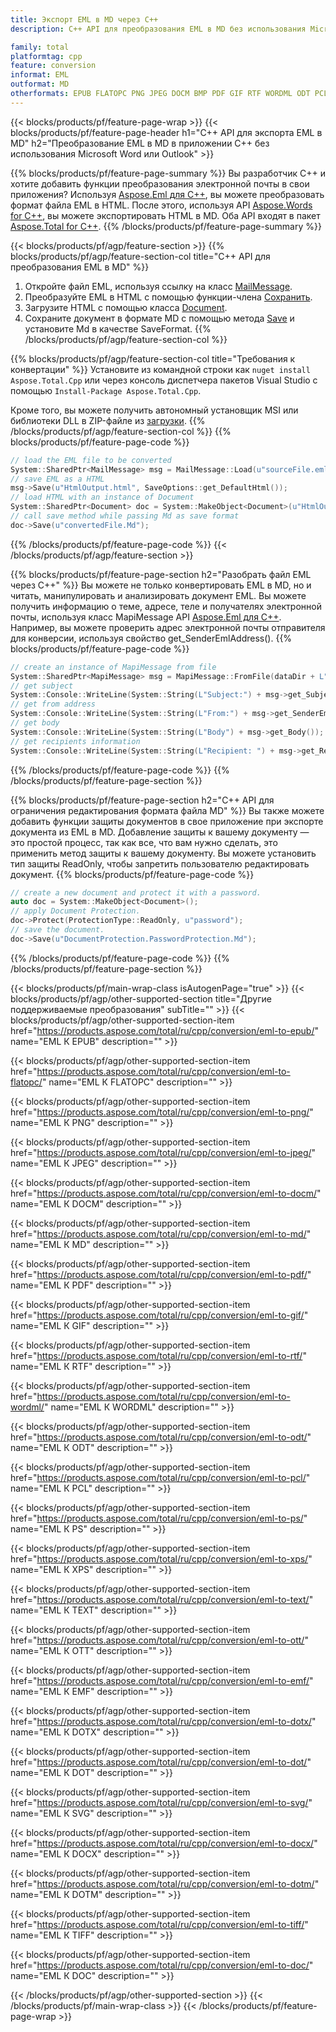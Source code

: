 ```yaml
---
title: Экспорт EML в MD через C++
description: C++ API для преобразования EML в MD без использования Microsoft Word или Outlook

family: total
platformtag: cpp
feature: conversion
informat: EML
outformat: MD
otherformats: EPUB FLATOPC PNG JPEG DOCM BMP PDF GIF RTF WORDML ODT PCL PS XPS TEXT OTT EMF DOTX DOT SVG DOCX DOTM TIFF DOC
---
```

{{< blocks/products/pf/feature-page-wrap >}}
{{< blocks/products/pf/feature-page-header h1="C++ API для экспорта EML в MD" h2="Преобразование EML в MD в приложении C++ без использования Microsoft Word или Outlook" >}}

{{% blocks/products/pf/feature-page-summary %}}
Вы разработчик C++ и хотите добавить функции преобразования электронной почты в свои приложения? Используя [Aspose.Eml для C++](https://products.aspose.com/eml/cpp/), вы можете преобразовать формат файла EML в HTML. После этого, используя API [Aspose.Words for C++](https://products.aspose.com/words/cpp/), вы можете экспортировать HTML в MD. Оба API входят в пакет [Aspose.Total for C++](https://products.aspose.com/total/cpp/). 
{{% /blocks/products/pf/feature-page-summary  %}}

{{< blocks/products/pf/agp/feature-section >}}
{{% blocks/products/pf/agp/feature-section-col title="C++ API для преобразования EML в MD" %}}
1. Откройте файл EML, используя ссылку на класс [MailMessage](https://reference.aspose.com/eml/cpp/class/aspose.eml.mail_message).
2. Преобразуйте EML в HTML с помощью функции-члена [Сохранить](https://reference.aspose.com/eml/cpp/class/aspose.eml.mail_message#a7e7c6b50c8db5a8bcc6934db02b4a786).
3. Загрузите HTML с помощью класса [Document](https://reference.aspose.com/words/cpp/class/aspose.words.document).
4. Сохраните документ в формате MD с помощью метода [Save](https://reference.aspose.com/words/cpp/class/aspose.words.document#save_string_saveformat) и установите Md в качестве SaveFormat.
{{% /blocks/products/pf/agp/feature-section-col %}}

{{% blocks/products/pf/agp/feature-section-col title="Требования к конвертации" %}}
Установите из командной строки как ```nuget install Aspose.Total.Cpp``` или через консоль диспетчера пакетов Visual Studio с помощью ```Install-Package Aspose.Total.Cpp```.

Кроме того, вы можете получить автономный установщик MSI или библиотеки DLL в ZIP-файле из [загрузки](https://releases.aspose.comtotal/cpp).
{{% /blocks/products/pf/agp/feature-section-col %}}
{{% blocks/products/pf/feature-page-code %}}

```cpp
// load the EML file to be converted
System::SharedPtr<MailMessage> msg = MailMessage::Load(u"sourceFile.eml");
// save EML as a HTML 
msg->Save(u"HtmlOutput.html", SaveOptions::get_DefaultHtml());  
// load HTML with an instance of Document
System::SharedPtr<Document> doc = System::MakeObject<Document>(u"HtmlOutput.html");
// call save method while passing Md as save format
doc->Save(u"convertedFile.Md");
```


{{% /blocks/products/pf/feature-page-code %}}
{{< /blocks/products/pf/agp/feature-section >}}

{{% blocks/products/pf/feature-page-section  h2="Разобрать файл EML через C++" %}}
Вы можете не только конвертировать EML в MD, но и читать, манипулировать и анализировать документ EML. Вы можете получить информацию о теме, адресе, теле и получателях электронной почты, используя класс MapiMessage API [Aspose.Eml для C++](https://products.aspose.com/eml/cpp/). Например, вы можете проверить адрес электронной почты отправителя для конверсии, используя свойство get_SenderEmlAddress().
{{% blocks/products/pf/feature-page-code %}}

```cpp
// create an instance of MapiMessage from file
System::SharedPtr<MapiMessage> msg = MapiMessage::FromFile(dataDir + L"message.eml");
// get subject
System::Console::WriteLine(System::String(L"Subject:") + msg->get_Subject());
// get from address
System::Console::WriteLine(System::String(L"From:") + msg->get_SenderEmlAddress());
// get body
System::Console::WriteLine(System::String(L"Body") + msg->get_Body());
// get recipients information
System::Console::WriteLine(System::String(L"Recipient: ") + msg->get_Recipients());
```

{{% /blocks/products/pf/feature-page-code  %}}
{{% /blocks/products/pf/feature-page-section %}}

{{% blocks/products/pf/feature-page-section  h2="C++ API для ограничения редактирования формата файла MD" %}}
Вы также можете добавить функции защиты документов в свое приложение при экспорте документа из EML в MD. Добавление защиты к вашему документу — это простой процесс, так как все, что вам нужно сделать, это применить метод защиты к вашему документу. Вы можете установить тип защиты ReadOnly, чтобы запретить пользователю редактировать документ.
{{% blocks/products/pf/feature-page-code %}}

```cpp
// create a new document and protect it with a password.
auto doc = System::MakeObject<Document>();
// apply Document Protection.
doc->Protect(ProtectionType::ReadOnly, u"password");
// save the document.
doc->Save(u"DocumentProtection.PasswordProtection.Md");
```

{{% /blocks/products/pf/feature-page-code  %}}
{{% /blocks/products/pf/feature-page-section %}}

{{< blocks/products/pf/main-wrap-class isAutogenPage="true" >}}
{{< blocks/products/pf/agp/other-supported-section title="Другие поддерживаемые преобразования" subTitle="" >}}
{{< blocks/products/pf/agp/other-supported-section-item href="https://products.aspose.com/total/ru/cpp/conversion/eml-to-epub/" name="EML К EPUB" description="" >}}

{{< blocks/products/pf/agp/other-supported-section-item href="https://products.aspose.com/total/ru/cpp/conversion/eml-to-flatopc/" name="EML К FLATOPC" description="" >}}

{{< blocks/products/pf/agp/other-supported-section-item href="https://products.aspose.com/total/ru/cpp/conversion/eml-to-png/" name="EML К PNG" description="" >}}

{{< blocks/products/pf/agp/other-supported-section-item href="https://products.aspose.com/total/ru/cpp/conversion/eml-to-jpeg/" name="EML К JPEG" description="" >}}

{{< blocks/products/pf/agp/other-supported-section-item href="https://products.aspose.com/total/ru/cpp/conversion/eml-to-docm/" name="EML К DOCM" description="" >}}

{{< blocks/products/pf/agp/other-supported-section-item href="https://products.aspose.com/total/ru/cpp/conversion/eml-to-md/" name="EML К MD" description="" >}}

{{< blocks/products/pf/agp/other-supported-section-item href="https://products.aspose.com/total/ru/cpp/conversion/eml-to-pdf/" name="EML К PDF" description="" >}}

{{< blocks/products/pf/agp/other-supported-section-item href="https://products.aspose.com/total/ru/cpp/conversion/eml-to-gif/" name="EML К GIF" description="" >}}

{{< blocks/products/pf/agp/other-supported-section-item href="https://products.aspose.com/total/ru/cpp/conversion/eml-to-rtf/" name="EML К RTF" description="" >}}

{{< blocks/products/pf/agp/other-supported-section-item href="https://products.aspose.com/total/ru/cpp/conversion/eml-to-wordml/" name="EML К WORDML" description="" >}}

{{< blocks/products/pf/agp/other-supported-section-item href="https://products.aspose.com/total/ru/cpp/conversion/eml-to-odt/" name="EML К ODT" description="" >}}

{{< blocks/products/pf/agp/other-supported-section-item href="https://products.aspose.com/total/ru/cpp/conversion/eml-to-pcl/" name="EML К PCL" description="" >}}

{{< blocks/products/pf/agp/other-supported-section-item href="https://products.aspose.com/total/ru/cpp/conversion/eml-to-ps/" name="EML К PS" description="" >}}

{{< blocks/products/pf/agp/other-supported-section-item href="https://products.aspose.com/total/ru/cpp/conversion/eml-to-xps/" name="EML К XPS" description="" >}}

{{< blocks/products/pf/agp/other-supported-section-item href="https://products.aspose.com/total/ru/cpp/conversion/eml-to-text/" name="EML К TEXT" description="" >}}

{{< blocks/products/pf/agp/other-supported-section-item href="https://products.aspose.com/total/ru/cpp/conversion/eml-to-ott/" name="EML К OTT" description="" >}}

{{< blocks/products/pf/agp/other-supported-section-item href="https://products.aspose.com/total/ru/cpp/conversion/eml-to-emf/" name="EML К EMF" description="" >}}

{{< blocks/products/pf/agp/other-supported-section-item href="https://products.aspose.com/total/ru/cpp/conversion/eml-to-dotx/" name="EML К DOTX" description="" >}}

{{< blocks/products/pf/agp/other-supported-section-item href="https://products.aspose.com/total/ru/cpp/conversion/eml-to-dot/" name="EML К DOT" description="" >}}

{{< blocks/products/pf/agp/other-supported-section-item href="https://products.aspose.com/total/ru/cpp/conversion/eml-to-svg/" name="EML К SVG" description="" >}}

{{< blocks/products/pf/agp/other-supported-section-item href="https://products.aspose.com/total/ru/cpp/conversion/eml-to-docx/" name="EML К DOCX" description="" >}}

{{< blocks/products/pf/agp/other-supported-section-item href="https://products.aspose.com/total/ru/cpp/conversion/eml-to-dotm/" name="EML К DOTM" description="" >}}

{{< blocks/products/pf/agp/other-supported-section-item href="https://products.aspose.com/total/ru/cpp/conversion/eml-to-tiff/" name="EML К TIFF" description="" >}}

{{< blocks/products/pf/agp/other-supported-section-item href="https://products.aspose.com/total/ru/cpp/conversion/eml-to-doc/" name="EML К DOC" description="" >}}


{{< /blocks/products/pf/agp/other-supported-section >}}
{{< /blocks/products/pf/main-wrap-class >}}
{{< /blocks/products/pf/feature-page-wrap >}}